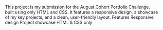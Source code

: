 
This project is my submission for the August Cohort Portfolio Challenge, built using only HTML and CSS. It features a responsive design, a showcase of my key projects, and a clean, user-friendly layout. Features Responsive design Project showcase HTML & CSS only
